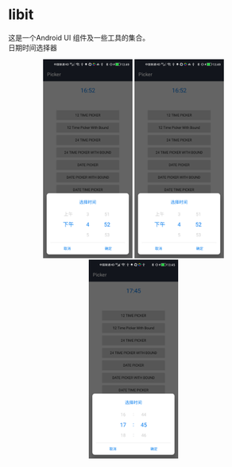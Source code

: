 # libit
这是一个Android UI 组件及一些工具的集合。<br/>
日期时间选择器<br/>


<center>
<figure>
<img src="https://github.com/songtao542/libit/blob/master/screenshot/%E6%97%B6%E9%97%B4%E9%80%89%E6%8B%A912H%E5%88%B6.png" width="180" height="400"/>
<img src="https://github.com/songtao542/libit/blob/master/screenshot/%E6%97%B6%E9%97%B4%E9%80%89%E6%8B%A912H%E5%88%B6.png" width="180" height="400"/>
<img src="https://github.com/songtao542/libit/blob/master/screenshot/%E6%97%B6%E9%97%B4%E9%80%89%E6%8B%A924H%E5%88%B6.png" width="180" height="400"/>
</figure>
</center>
